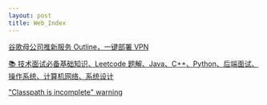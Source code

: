 ```yaml
---
layout: post
title: Web_Index
---
```


[谷歌母公司推新服务 Outline，一键部署 VPN][Outline-Server]

[📚 技术面试必备基础知识、Leetcode 题解、Java、C++、Python、后端面试、操作系统、计算机网络、系统设计][CS-Notes]

["Classpath is incomplete" warning][VS-Java]


[Outline-Server]: https://techcrunch.cn/2018/03/23/alphabets-outline-lets-you-build-your-own-vpn/
[CS-Notes]: https://github.com/CyC2018/CS-Notes
[VS-Java]: https://github.com/redhat-developer/vscode-java/wiki/%22Classpath-is-incomplete%22-warning
